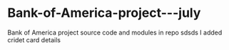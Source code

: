 # Bank-of-America-project---july
Bank of America project source code and modules in repo
sdsds
I added cridet card details

